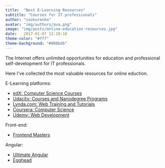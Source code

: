 ```yaml
---
title:  "Best E-Learning Resources"
subtitle: "Courses for IT professionals"
author: "ssokurenko"
avatar: "img/authors/ava.png"
image: "img/posts/online-education-resources.jpg"
date:   2017-01-07 12:10:10
theme-color: "#fff"
theme-background: "#008bdb"
---
```


The Internet offers unlimited opportunities for education and professional self-development for IT professionals.

Here I've collected the most valuable resources for online eduction.

E-Learning platforms:

- [edX: Computer Science Courses](https://www.edx.org/course/subject/computer-science)
- [Udacity: Courses and Nanodegree Programs](https://www.udacity.com/courses/web-development)
- [Lynda.com: Web Training and Tutorials](https://www.lynda.com/Web-training-tutorials/88-0.html)
- [Coursera: Computer Science](https://www.coursera.org/browse/computer-science)
- [Udemy: Web Development](https://www.udemy.com/courses/search/?q=web%20development&src=sac&kw=web%20deve)

Front-end:

- [Frontend Masters](https://frontendmasters.com/courses/)

Angular:

- [Ultimate Angular](https://ultimateangular.com/courses/)
- [Egghead](https://egghead.io/technologies/angularjs)

